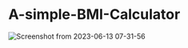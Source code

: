 # A-simple-BMI-Calculator
![Screenshot from 2023-06-13 07-31-56](https://github.com/Florence-nyokabi/A-simple-BMI-Calculator/assets/124134134/53ca518d-6368-413d-88ed-6b98610c95c2)
